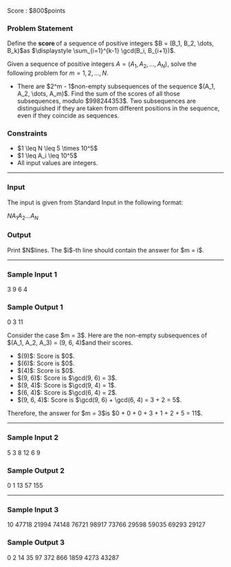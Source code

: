 
<div>

<span>

<span>

<p>
Score : $800$points
</p>

<div>

<section>

### **Problem Statement**

<p>
Define the 
<strong>
score
</strong>
of a sequence of positive integers $B = (B_1, B_2, \dots, B_k)$as $\displaystyle \sum_{i=1}^{k-1} \gcd(B_i, B_{i+1})$.

Given a sequence of positive integers $A = (A_1, A_2, \dots, A_N)$, solve the following problem for $m = 1, 2, \dots, N$.
</p>

<ul>

<li>
There are $2^m - 1$non-empty subsequences of the sequence $(A_1, A_2, \dots, A_m)$. Find the sum of the scores of all those subsequences, modulo $998244353$. Two subsequences are distinguished if they are taken from different positions in the sequence, even if they coincide as sequences.
</li>

</ul>

</section>

</div>

<div>

<section>

### **Constraints**

<ul>

<li>
$1 \leq N \leq 5 \times 10^5$
</li>

<li>
$1 \leq A_i \leq 10^5$
</li>

<li>
All input values are integers.
</li>

</ul>

</section>

</div>

---

<div>

<div>

<section>

### **Input**

<p>
The input is given from Standard Input in the following format:
</p>

<div>

$N$$A_1$$A_2$$\dots$$A_N$
</div>

</section>

</div>

<div>

<section>

### **Output**

<p>
Print $N$lines. The $i$-th line should contain the answer for $m = i$.
</p>

</section>

</div>

</div>

---

<div>

<section>

### **Sample Input 1**

<div>

3
9 6 4

</div>

</section>

</div>

<div>

<section>

### **Sample Output 1**

<div>

0
3
11

</div>

<p>
Consider the case $m = 3$. Here are the non-empty subsequences of $(A_1, A_2, A_3) = (9, 6, 4)$and their scores.
</p>

<ul>

<li>
$(9)$: Score is $0$.
</li>

<li>
$(6)$: Score is $0$.
</li>

<li>
$(4)$: Score is $0$.
</li>

<li>
$(9, 6)$: Score is $\gcd(9, 6) = 3$.
</li>

<li>
$(9, 4)$: Score is $\gcd(9, 4) = 1$.
</li>

<li>
$(6, 4)$: Score is $\gcd(6, 4) = 2$.
</li>

<li>
$(9, 6, 4)$: Score is $\gcd(9, 6) + \gcd(6, 4) = 3 + 2 = 5$.
</li>

</ul>

<p>
Therefore, the answer for $m = 3$is $0 + 0 + 0 + 3 + 1 + 2 + 5 = 11$.
</p>

</section>

</div>

---

<div>

<section>

### **Sample Input 2**

<div>

5
3 8 12 6 9

</div>

</section>

</div>

<div>

<section>

### **Sample Output 2**

<div>

0
1
13
57
155

</div>

</section>

</div>

---

<div>

<section>

### **Sample Input 3**

<div>

10
47718 21994 74148 76721 98917 73766 29598 59035 69293 29127

</div>

</section>

</div>

<div>

<section>

### **Sample Output 3**

<div>

0
2
14
35
97
372
866
1859
4273
43287

</div>

</section>

</div>

</span>

</span>

</div>
